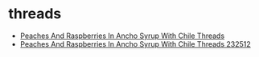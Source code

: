 # threads

 * [Peaches And Raspberries In Ancho Syrup With Chile Threads](../../index/p/peaches-and-raspberries-in-ancho-syrup-with-chile-threads-232512.json)
 * [Peaches And Raspberries In Ancho Syrup With Chile Threads 232512](../../index/p/peaches-and-raspberries-in-ancho-syrup-with-chile-threads-232512.json)
